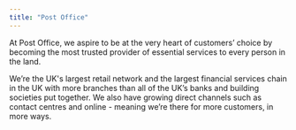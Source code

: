 ```yaml
---
title: "Post Office"
---
```


At Post Office, we aspire to be at the very heart of customers’ choice by becoming the most trusted provider of essential services to every person in the land.

We’re the UK's largest retail network and the largest financial services chain in the UK with more branches than all of the UK’s banks and building societies put together. We also have growing direct channels such as contact centres and online - meaning we’re there for more customers, in more ways.

